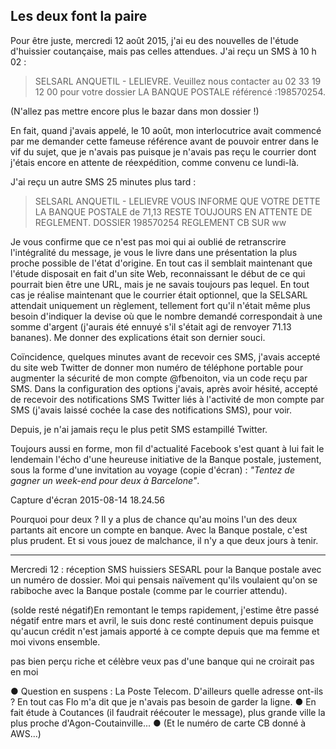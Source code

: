 ## Les deux font la paire

Pour être juste, mercredi 12 août 2015, j'ai eu des nouvelles de l'étude d'huissier coutançaise, mais pas celles attendues. J'ai reçu un SMS à 10 h 02 :

> SELSARL ANQUETIL - LELIEVRE. Veuillez nous contacter au 02 33 19 12 00 pour votre dossier LA BANQUE POSTALE référencé :198570254.

(N'allez pas mettre encore plus le bazar dans mon dossier !)

En fait, quand j'avais appelé, le 10 août, mon interlocutrice avait commencé par me demander cette fameuse référence avant de pouvoir entrer dans le vif du sujet, que je n'avais pas puisque je n'avais pas reçu le courrier dont j'étais encore en attente de réexpédition, comme convenu ce lundi-là.

J'ai reçu un autre SMS 25 minutes plus tard :

> SELSARL ANQUETIL - LELIEVRE VOUS INFORME QUE VOTRE DETTE LA BANQUE POSTALE de 71,13 RESTE TOUJOURS EN ATTENTE DE REGLEMENT. DOSSIER 198570254 REGLEMENT CB SUR ww

Je vous confirme que ce n'est pas moi qui ai oublié de retranscrire l'intégralité du message, je vous le livre dans une présentation la plus proche possible de l'état d'origine. En tout cas il semblait maintenant que l'étude disposait en fait d'un site Web, reconnaissant le début de ce qui pourrait bien être une URL, mais je ne savais toujours pas lequel. En tout cas je réalise maintenant que le courrier était optionnel, que la SELSARL attendait uniquement un règlement, tellement fort qu'il n'était même plus besoin d'indiquer la devise où que le nombre demandé correspondait à une somme d'argent (j'aurais été ennuyé s'il s'était agi de renvoyer 71.13 bananes). Me donner des explications était son dernier souci.

Coïncidence, quelques minutes avant de recevoir ces SMS, j'avais accepté du site web Twitter de donner mon numéro de téléphone portable pour augmenter la sécurité de mon compte @fbenoiton, via un code reçu par SMS. Dans la configuration des options j'avais, après avoir hésité, accepté de recevoir des notifications SMS Twitter liés à l'activité de mon compte par SMS (j'avais laissé cochée la case des notifications SMS), pour voir.

Depuis, je n'ai jamais reçu le plus petit SMS estampillé Twitter.

Toujours aussi en forme, mon fil d'actualité Facebook s'est quant à lui fait le lendemain l'écho d'une heureuse initiative de la Banque postale, justement, sous la forme d'une invitation au voyage (copie d'écran) : *"Tentez de gagner un week-end pour deux à Barcelone"*.

Capture d'écran 2015-08-14 18.24.56

Pourquoi pour deux ? Il y a plus de chance qu'au moins l'un des deux partants ait encore un compte en banque. Avec la Banque postale, c'est plus prudent. Et si vous jouez de malchance, il n'y a que deux jours à tenir.

***

Mercredi 12 : réception SMS huissiers SESARL pour la Banque postale avec un numéro de dossier. Moi qui pensais naïvement qu'ils voulaient qu'on se rabiboche avec la Banque postale (comme par le courrier attendu).

(solde resté négatif)En remontant le temps rapidement, j'estime être passé négatif entre mars et avril, le suis donc resté continument depuis puisque qu'aucun crédit n'est jamais apporté à ce compte depuis que ma femme et moi vivons ensemble. 

pas bien perçu riche et célèbre
veux pas d'une banque qui ne croirait pas en moi

● Question en suspens : La Poste Telecom. D'ailleurs quelle adresse ont-ils ? En tout cas Flo m'a dit que je n'avais pas besoin de garder la ligne. ● En fait étude à Coutances (il faudrait réécouter le message), plus grande ville la plus proche d'Agon-Coutainville... ● (Et le numéro de carte CB donné à AWS...)
